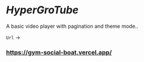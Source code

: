  # *HyperGroTube*

A basic video player with pagination and theme mode..
 
 
 `Url` -> <h3>https://gym-social-boat.vercel.app/</h3>
